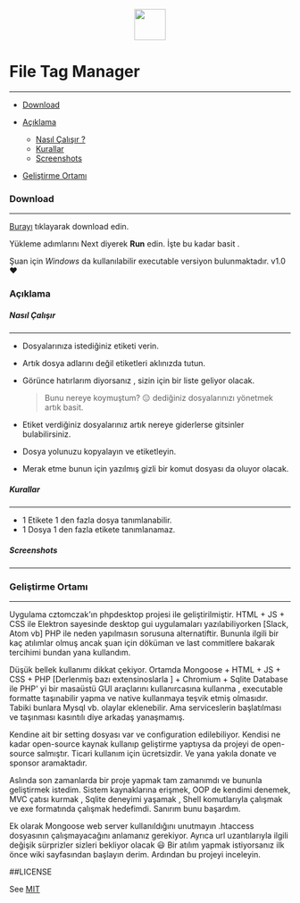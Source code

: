 <p align="center">
  <img width="56" height="56" src="https://github.com/kmrtylmz/FileTagManager-PHP/blob/master/setupicon.png">
</p>

# File Tag Manager 
----------


- [Download](#download)

- [Açıklama](#açıklama)
  * [Nasıl Çalışır ?](#nasıl-çalışır)
  * [Kurallar](#kurallar)
  * [Screenshots](#screenshots)
- [Geliştirme Ortamı](#gelistirme-ortami)

### Download
------------

[Burayı](http://google.com "Burayı")  tıklayarak  download edin. 

Yükleme adımlarını  Next diyerek **Run** edin. İşte bu kadar basit .

Şuan için *Windows* da kullanılabilir  executable versiyon bulunmaktadır. v1.0 &hearts;

### Açıklama
##### Nasıl Çalışır 

------------
- Dosyalarınıza istediğiniz etiketi verin.  

- Artık dosya adlarını değil etiketleri aklınızda tutun. 

- Görünce hatırlarım diyorsanız , sizin için bir liste geliyor olacak.

     > Bunu nereye koymuştum? :expressionless:  dediğiniz dosyalarınızı yönetmek artık basit.

- Etiket verdiğiniz dosyalarınız artık nereye giderlerse gitsinler bulabilirsiniz.

- Dosya yolunuzu kopyalayın ve etiketleyin.

- Merak etme bunun için yazılmış gizli bir komut dosyası da oluyor olacak.


##### Kurallar
----------

- 1 Etikete 1 den fazla dosya tanımlanabilir. 
- 1 Dosya 1 den fazla etikete tanımlanamaz.


##### Screenshots
----------




### Geliştirme Ortamı
----------


Uygulama  cztomczak'ın  phpdesktop projesi ile geliştirilmiştir. HTML + JS + CSS ile  Elektron sayesinde desktop gui uygulamaları yazılabiliyorken [Slack, Atom vb] PHP ile neden yapılmasın sorusuna alternatiftir. Bununla ilgili bir kaç atılımlar olmuş ancak şuan için döküman ve last commitlere bakarak tercihimi bundan yana kullandım. 

Düşük bellek kullanımı dikkat çekiyor. Ortamda Mongoose + HTML + JS + CSS + PHP [Derlenmiş bazı extensinoslarla ] + Chromium + Sqlite Database ile  PHP' yi bir masaüstü GUI araçlarını kullanırcasına kullanma , executable formatte taşınabilir yapma ve native kullanmaya teşvik etmiş olmasıdır. Tabiki bunlara Mysql vb. olaylar eklenebilir. Ama serviceslerin başlatılması ve taşınması kasıntılı diye arkadaş yanaşmamış.

Kendine ait bir setting dosyası var ve configuration edilebiliyor.  Kendisi ne kadar open-source kaynak kullanıp geliştirme yaptıysa da projeyi de open-source salmıştır. Ticari kullanım için ücretsizdir. Ve yana yakıla donate ve sponsor aramaktadır.

Aslında son zamanlarda bir proje yapmak tam zamanımdı ve bununla geliştirmek istedim. Sistem kaynaklarına erişmek, OOP de kendimi denemek, MVC çatısı kurmak , Sqlite deneyimi yaşamak , Shell komutlarıyla çalışmak ve exe formatında çalışmak hedefimdi. Sanırım bunu başardım.

Ek olarak Mongoose web server kullanıldığını unutmayın .htaccess dosyasının çalışmayacağını anlamanız gerekiyor. Ayrıca url uzantılarıyla ilgili değişik sürprizler sizleri bekliyor olacak :smiley:  Bir atılım yapmak istiyorsanız ilk önce wiki sayfasından başlayın derim. Ardından bu projeyi inceleyin.



##LICENSE 

See [ MIT ][mit]

[mit]: <https://github.com/kmrtylmz/FileTagManager-PHP/blob/master/LICENSE/>
